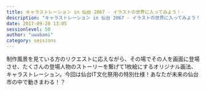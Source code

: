 ```yaml
---
title: キャラストレーション in 仙台 2067 - イラストの世界に入ってみよう！- 
description: "キャラストレーション in 仙台 2067 - イラストの世界に入ってみよう！- "
date: 2017-09-28 13:05
sessionlevel: 50
author: "uwabami"
category: sessions
---
```

制作風景を見ている方のリクエストに応えながら、その場でその人を画面に登場させ、たくさんの登場人物のストーリーを繋げて1枚絵にするオリジナル画法、キャラストレーション。今回は仙台IT文化祭用の特別仕様！あなたが未来の仙台市の中で動きまわる！？

